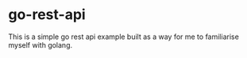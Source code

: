 # go-rest-api

This is a simple go rest api example built as a way for me to familiarise myself with golang.
